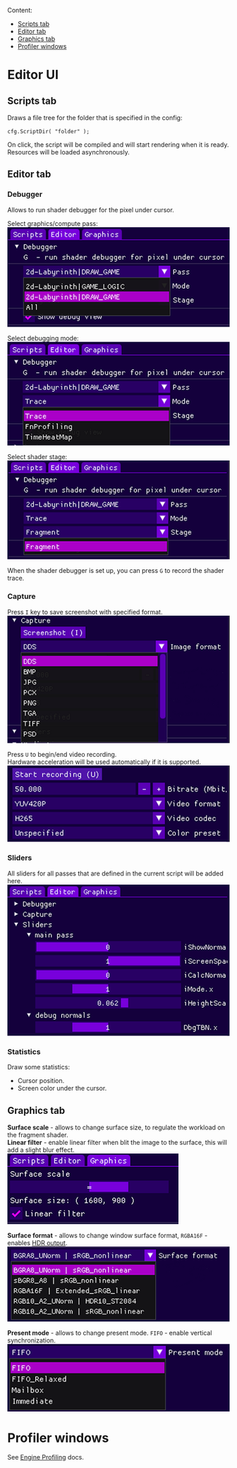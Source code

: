 
Content:
* [Scripts tab](#scripts-tab)
* [Editor tab](#editor-tab)
* [Graphics tab](#graphics-tab)
* [Profiler windows](#profiler-windows)

# Editor UI

## Scripts tab

Draws a file tree for the folder that is specified in the config:
```
cfg.ScriptDir( "folder" );
```
On click, the script will be compiled and will start rendering when it is ready. Resources will be loaded asynchronously.

## Editor tab

### Debugger

Allows to run shader debugger for the pixel under cursor.

Select graphics/compute pass:<br/>
![](img/UI-Debugger-1.png)

Select debugging mode:<br/>
![](img/UI-Debugger-2.png)

Select shader stage:<br/>
![](img/UI-Debugger-3.png)

When the shader debugger is set up, you can press `G` to record the shader trace.

### Capture

Press `I` key to save screenshot with specified format.<br/>
![](img/UI-Capture-1.png)

Press `U` to begin/end video recording.<br/>
Hardware acceleration will be used automatically if it is supported.<br/>
![](img/UI-Capture-2.png)

### Sliders

All sliders for all passes that are defined in the current script will be added here.<br/>
![](img/UI-Sliders.png)

### Statistics

Draw some statistics:
* Cursor position.
* Screen color under the cursor.

## Graphics tab

**Surface scale** - allows to change surface size, to regulate the workload on the fragment shader.<br/>
**Linear filter** - enable linear filter when blit the image to the surface, this will add a slight blur effect.<br/>
![](img/UI-Graphics-1.png)

**Surface format** - allows to change window surface format, `RGBA16F` - enables [HDR output](https://github.com/azhirnov/as-en/blob/dev/AE/docs/papers/HDR_Display.md).<br/>
![](img/UI-Graphics-2.png)

**Present mode** - allows to change present mode. `FIFO` - enable vertical synchronization.<br/>
![](img/UI-Graphics-3.png)


# Profiler windows

See [Engine Profiling](https://github.com/azhirnov/as-en/blob/dev/AE/docs/engine/Profiling.md) docs.
